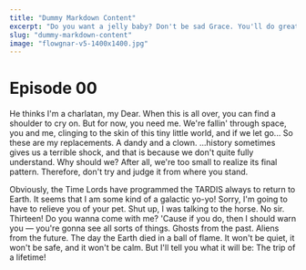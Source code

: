 ```yaml
---
title: "Dummy Markdown Content"
excerpt: "Do you want a jelly baby? Don't be sad Grace. You'll do great things. Jamie, remind me to give you a lesson in tying knots, sometime. This thing is smaller on the inside than it is on the outside. Life depends on change and renewal."
slug: "dummy-markdown-content"
image: "flowgnar-v5-1400x1400.jpg"
---
```


# Episode 00

He thinks I'm a charlatan, my Dear. When this is all over, you can find a shoulder to cry on. But for now, you need me. We're fallin' through space, you and me, clinging to the skin of this tiny little world, and if we let go... So these are my replacements. A dandy and a clown. ...history sometimes gives us a terrible shock, and that is because we don't quite fully understand. Why should we? After all, we're too small to realize its final pattern. Therefore, don't try and judge it from where you stand.

Obviously, the Time Lords have programmed the TARDIS always to return to Earth. It seems that I am some kind of a galactic yo-yo! Sorry, I'm going to have to relieve you of your pet. Shut up, I was talking to the horse. No sir. Thirteen! Do you wanna come with me? 'Cause if you do, then I should warn you — you're gonna see all sorts of things. Ghosts from the past. Aliens from the future. The day the Earth died in a ball of flame. It won't be quiet, it won't be safe, and it won't be calm. But I'll tell you what it will be: The trip of a lifetime!
